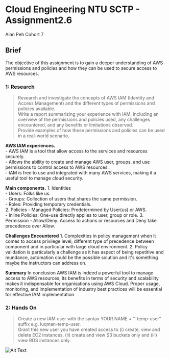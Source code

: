 # Cloud Engineering NTU SCTP - Assignment2.6
Alan Peh Cohort 7  

## Brief
The objective of this assignment is to gain a deeper understanding of AWS permissions and policies and how they can be used to secure access to AWS resources.

### 1: Research

> Research and investigate the concepts of AWS IAM (Identity and Access Management) and the different types of permissions and policies available.  
> Write a report summarizing your experience with IAM, including an overview of the permissions and policies used, any challenges encountered, and any benefits or limitations observed.  
> Provide examples of how these permissions and policies can be used in a real-world scenario.  

**AWS IAM experiences.**  
    - AWS IAM is a tool that allow access to the services and resources securely.  
    - Allows the ability to create and manage AWS user, groups, and use permissions to control access to AWS resources.  
    - IAM is free to use and integrated with many AWS services, making it a useful tool to manage cloud security.  
  
**Main components.**
    1. Identities  
        - Users: Folks like us.  
        - Groups: Collection of users that shares the same permission.  
        - Roles: Providing temporary credentials.  
    2. Policies
        - Managed Policies: Predetermined by User(us) or AWS.  
        - Inline Policies: One-use directly applies to user, group or role.
    3. Permission
        - Allow/Deny: Access to actions or resources and Deny take precedence over Allow.

**Challenges Encountered**
    1. Complexities in policy management when it comes to access privilege level, different type of precedence between component and in particular with large cloud environment.
    2. Policy validation is particularly a challenge as it has aspect of being repetitive and mundance, automation could be the possible solution and it's something maybe the instructors can address on.

**Summary**
In conclusion AWS IAM is indeed a powerful tool to manage access to AWS resources, its benefits in terms of security and scalability makes it indispensable for organisations using AWS Cloud. Proper usage, monitoring, and implementation of industry best practices will be essential for effective IAM implementation


### 2: Hands On
> Create a new IAM user with the syntax YOUR NAME + "-temp-user" suffix e.g. luqman-temp-user.  
> Grant this new user you have created access to (i) create, view and delete EC2 instances, (ii) create and view S3 buckets only and (iii) view RDS instances only.  

![Alt Text](https://github.com/lann87/cloud_infra_eng_ntu_coursework_alanp/blob/main/module2/assignment2.6/alanp-temp-user_policySC.png)

